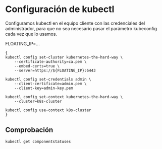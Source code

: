 # Configuración de kubectl

Configuramos kubectl en el equipo cliente con las credenciales del
administrador, para que no sea necesario pasar el parámetro kubeconfig
cada vez que lo usamos.

FLOATING_IP=...

```
{
kubectl config set-cluster kubernetes-the-hard-way \
    --certificate-authority=ca.pem \
    --embed-certs=true \
    --server=https://${FLOATING_IP}:6443
	
kubectl config set-credentials admin \
    --client-certificate=admin.pem \
    --client-key=admin-key.pem

kubectl config set-context kubernetes-the-hard-way \
    --cluster=k8s-cluster

kubectl config use-context k8s-cluster
}
```

## Comprobación

```
kubectl get componentstatuses
```

